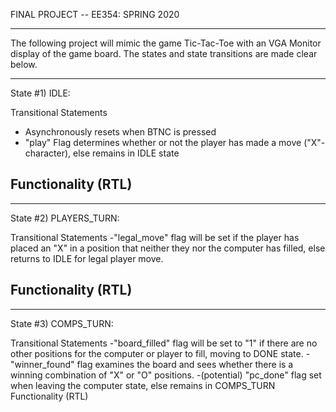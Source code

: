 FINAL PROJECT -- EE354: SPRING 2020
_______________________________________________________________________________________________________________________________
The following project will mimic the game Tic-Tac-Toe with an VGA Monitor display of the game board. The states and state 
transitions are made clear below.


_______________________________________________________________________________________________________________________________
State #1) IDLE:

Transitional Statements
- Asynchronously resets when BTNC is pressed
- "play" Flag determines whether or not the player has made a move ("X"-character), else remains in IDLE state

Functionality (RTL)
-
_______________________________________________________________________________________________________________________________
State #2) PLAYERS_TURN:

Transitional Statements
-"legal_move" flag will be set if the player has placed an "X" in a position that neither they nor the computer has filled,
 else returns to IDLE for legal player move.

Functionality (RTL)
-
_______________________________________________________________________________________________________________________________
State #3) COMPS_TURN:

Transitional Statements
-"board_filled" flag will be set to "1" if there are no other positions for the computer or player to fill, moving to 
 DONE state.
-"winner_found" flag examines the board and sees whether there is a winning combination of "X" or "O" positions.
-(potential) "pc_done" flag set when leaving the computer state, else remains in COMPS_TURN
Functionality (RTL)
